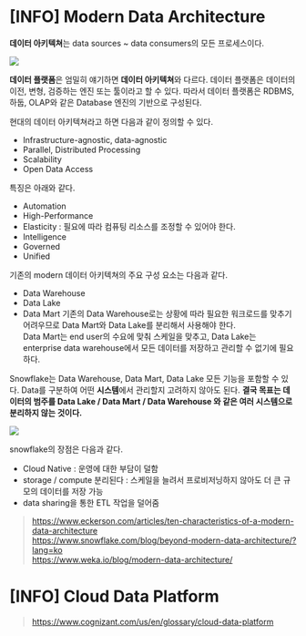 # [INFO] Modern Data Architecture
**데이터 아키텍쳐**는 data sources ~ data consumers의 모든 프로세스이다.

![](https://s3.amazonaws.com/eckerson/assets/files/000/000/235/original/RackMultipart20180125-15584-mvyoc.jpg?1516917446)

**데이터 플랫폼**은 엄밀히 얘기하면 **데이터 아키텍쳐**와 다르다. 데이터 플랫폼은 데이터의 이전, 변형, 검증하는 엔진 또는 툴이라고 할 수 있다. 따라서 데이터 플랫폼은 RDBMS, 하둡, OLAP와 같은 Database 엔진의 기반으로 구성된다. 

현대의 데이터 아키텍쳐라고 하면 다음과 같이 정의할 수 있다.
- Infrastructure-agnostic, data-agnostic 
- Parallel, Distributed Processing
- Scalability
- Open Data Access

특징은 아래와 같다.
- Automation 
- High-Performance
- Elasticity : 필요에 따라 컴퓨팅 리소스를 조정할 수 있어야 한다.
- Intelligence
- Governed
- Unified

기존의 modern 데이터 아키텍쳐의 주요 구성 요소는 다음과 같다.
- Data Warehouse
- Data Lake
- Data Mart
기존의 Data Warehouse로는 상황에 따라 필요한 워크로드를 맞추기 어려우므로 Data Mart와 Data Lake를 분리해서 사용해야 한다.  
Data Mart는 end user의 수요에 맞춰 스케일을 맞추고, Data Lake는 enterprise data warehouse에서 모든 데이터를 저장하고 관리할 수 없기에 필요하다.

Snowflake는 Data Warehouse, Data Mart, Data Lake 모든 기능을 포함할 수 있다. Data를 구분하여 어떤 **시스템**에서 관리할지 고려하지 않아도 된다.
**결국 목표는 데이터의 범주를 Data Lake / Data Mart / Data Warehouse 와 같은 여러 시스템으로 분리하지 않는 것이다.**

![](https://www.snowflake.com/wp-content/uploads/2020/04/image1-2.png)

snowflake의 장점은 다음과 같다.
- Cloud Native : 운영에 대한 부담이 덜함
- storage / compute 분리된다 : 스케일을 늘려서 프로비저닝하지 않아도 더 큰 규모의 데이터를 저장 가능
- data sharing을 통한 ETL 작업을 덜어줌

> https://www.eckerson.com/articles/ten-characteristics-of-a-modern-data-architecture  
  https://www.snowflake.com/blog/beyond-modern-data-architecture/?lang=ko  
  https://www.weka.io/blog/modern-data-architecture/
  
# [INFO] Cloud Data Platform
> https://www.cognizant.com/us/en/glossary/cloud-data-platform
